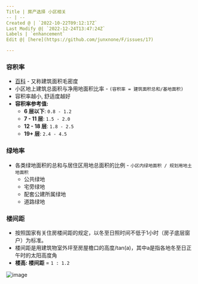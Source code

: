 ```yaml
---
Title | 房产选择 小区相关
-- | --
Created @ | `2022-10-22T09:12:17Z`
Last Modify @| `2022-12-24T13:47:24Z`
Labels | `enhancement`
Edit @| [here](https://github.com/junxnone/F/issues/17)

---
```



### 容积率


- [百科](https://baike.baidu.com/item/%E5%AE%B9%E7%A7%AF%E7%8E%87/1397682) - 又称建筑面积毛密度
- 小区地上建筑总面积与净用地面积比率 - `(容积率 = 建筑面积总和/基地面积)`
- 容积率越小, 舒适度越好
- **容积率参考值:**
  - **6 层以下**: `0.8 - 1.2`
  - **7 - 11 层**: `1.5 - 2.0`
  - **12 - 18 层**: `1.8 - 2.5`
  - **19+ 层**: `2.4 - 4.5`

### 绿地率

- 各类绿地面积的总和与居住区用地总面积的比例 - `小区内绿地面积 / 规划用地土地面积`
  - 公共绿地
  - 宅旁绿地
  - 配套公建所属绿地
  - 道路绿地

### 楼间距

- 按照国家有关住房楼间距的规定，以冬至日照时间不低于1小时（房子底层窗户）为标准。
- 楼间距是用建筑物室外坪至房屋檐口的高度/tan(a)，其中a是指各地冬至日正午时的太阳高度角
- **楼高: 楼间距** = `1 : 1.2`


![image](https://user-images.githubusercontent.com/2216970/197342893-8fa722f0-2c11-4a90-886c-f4afdc361326.png)


